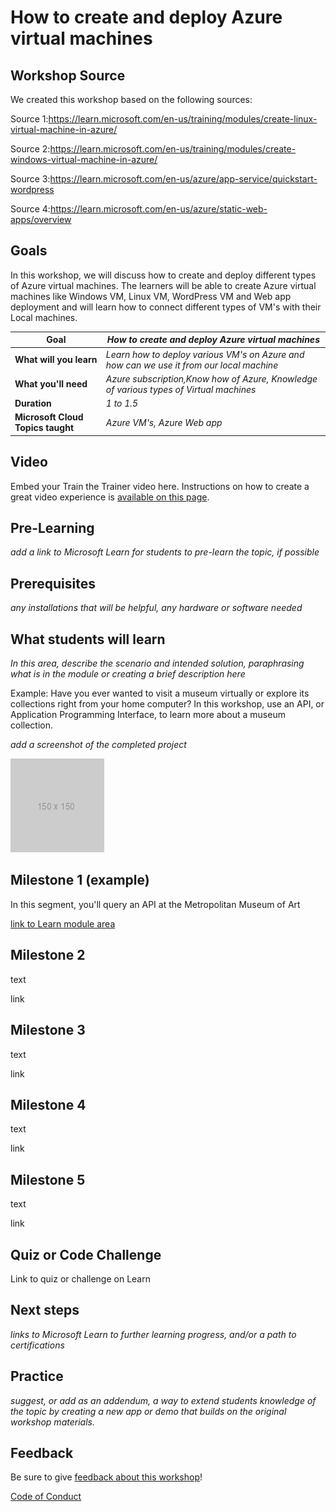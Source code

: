 # How to create and deploy Azure virtual machines

## Workshop Source 

We created this workshop based on the following sources:

Source 1:https://learn.microsoft.com/en-us/training/modules/create-linux-virtual-machine-in-azure/

Source 2:https://learn.microsoft.com/en-us/training/modules/create-windows-virtual-machine-in-azure/

Source 3:https://learn.microsoft.com/en-us/azure/app-service/quickstart-wordpress

Source 4:https://learn.microsoft.com/en-us/azure/static-web-apps/overview

## Goals

In this workshop, we will discuss how to create and deploy different types of Azure virtual machines. The learners will be able to create Azure virtual machines like Windows VM, Linux VM, WordPress VM and Web app deployment and will learn how to connect different types of VM's with their Local machines.

| **Goal**              | *How to create and deploy Azure virtual machines*                                    |
| ----------------------------- | --------------------------------------------------------------------- |
| **What will you learn**          | *Learn how to deploy various VM's on Azure and how can we use it from our local machine*                                        |
| **What you'll need**             | *Azure subscription,Know how of Azure, Knowledge of various types of Virtual machines* |
| **Duration**                     | *1 to 1.5*                                                                |
| **Microsoft Cloud Topics taught**| *Azure VM's, Azure Web app* |
 
                         
## Video

Embed your Train the Trainer video here. Instructions on how to create a great video experience is [available on this page](../video-guidance.md).

## Pre-Learning

*add a link to Microsoft Learn for students to pre-learn the topic, if possible*

## Prerequisites

*any installations that will be helpful, any hardware or software needed*

## What students will learn

*In this area, describe the scenario and intended solution, paraphrasing what is in the module or creating a brief description here*

Example: Have you ever wanted to visit a museum virtually or explore its collections right from your home computer? In this workshop, use an API, or Application Programming Interface, to learn more about a museum collection.

*add a screenshot of the completed project*

![image of completed project](images/placeholder.png)

## Milestone 1 (example)

In this segment, you'll query an API at the Metropolitan Museum of Art

[link to Learn module area](link)

## Milestone 2

text

link

## Milestone 3

text

link

## Milestone 4

text

link

## Milestone 5

text

link

## Quiz or Code Challenge

Link to quiz or challenge on Learn

## Next steps

*links to Microsoft Learn to further learning progress, and/or a path to certifications*

## Practice

*suggest, or add as an addendum, a way to extend students knowledge of the topic by creating a new app or demo that builds on the original workshop materials.*

## Feedback

Be sure to give [feedback about this workshop](https://forms.office.com/r/MdhJWMZthR)!

[Code of Conduct](../CODE_OF_CONDUCT.md)

